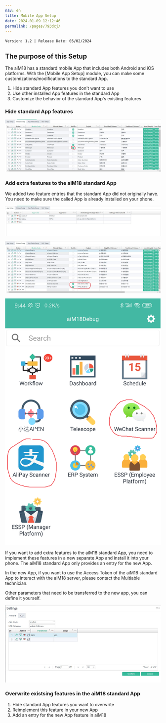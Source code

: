 ```yaml
---
nav: en
title: Mobile App Setup
date: 2024-01-09 12:12:46
permalink: /pages/793dcj/
---
```


`Version: 1.2 | Release Date: 05/02/2024`


## The purpose of this Setup

The aiM18 has a standard mobile App that includes both Android and iOS platforms. With the [Mobile App Setup] module, you can make some customizations/modifications to the standard App.

1. Hide standard App features you don't want to use
2. Use other installed App features in the standard App
3. Customize the behavior of the standard App's existing features

### Hide standard App features

![mp01](/assets/mp01.jpg)

### Add extra features to the aiM18 standard App

We added two feature entries that the standard App did not originally have. 
You need to make sure the called App is already installed on your phone.

![mp04](/assets/mp04.jpg)

![mp03](/assets/mp03.jpg)

![mp02](/assets/mp02.png)

If you want to add extra features to the aiM18 standard App, you need to implement these features in a new separate App and install it into your phone. The aiM18 standard App only provides an entry for the new App.

In the new App, if you want to use the Access Token of the aiM18 standard App to interact with the aiM18 server, please contact the Multiable technician.

Other parameters that need to be transferred to the new app, you can define it yourself.

![mp05](/assets/mp05.jpg)

### Overwrite existsing features in the aiM18 standard App

1. Hide standard App features you want to overwrite
2. Reimplement this feature in your new App
3. Add an entry for the new App feature in aiM18